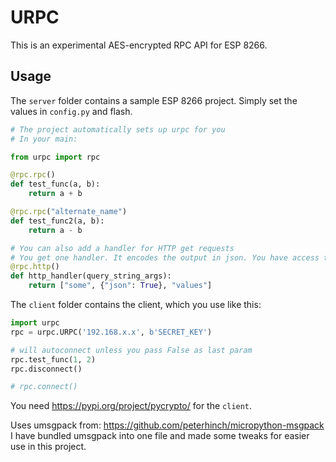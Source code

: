 # URPC

This is an experimental AES-encrypted RPC API for ESP 8266.

## Usage

The `server` folder contains a sample ESP 8266 project. Simply set the values in `config.py` and flash.

```python
# The project automatically sets up urpc for you
# In your main:

from urpc import rpc

@rpc.rpc()
def test_func(a, b):
    return a + b

@rpc.rpc("alternate_name")
def test_func2(a, b):
    return a - b

# You can also add a handler for HTTP get requests
# You get one handler. It encodes the output in json. You have access to query string args.
@rpc.http()
def http_handler(query_string_args):
    return ["some", {"json": True}, "values"]
```

The `client` folder contains the client, which you use like this:

```python
import urpc
rpc = urpc.URPC('192.168.x.x', b'SECRET_KEY')

# will autoconnect unless you pass False as last param
rpc.test_func(1, 2)
rpc.disconnect()

# rpc.connect()
```

You need https://pypi.org/project/pycrypto/ for the `client`.

Uses umsgpack from: https://github.com/peterhinch/micropython-msgpack
I have bundled umsgpack into one file and made some tweaks for easier use in this project.
